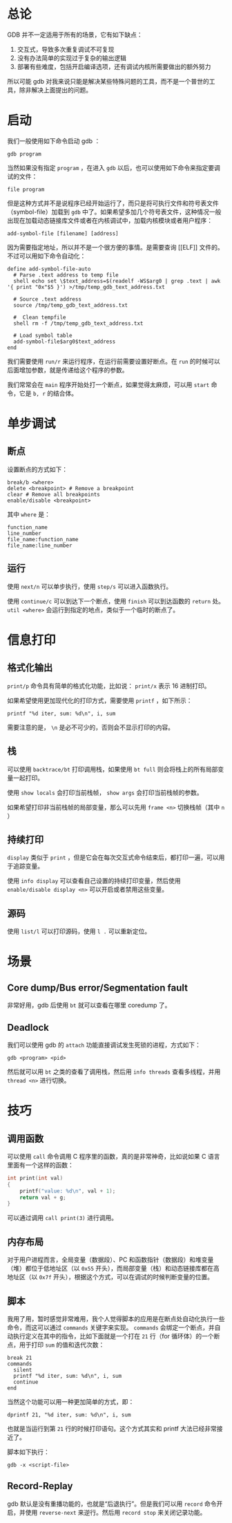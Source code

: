 # 总论

GDB 并不一定适用于所有的场景，它有如下缺点：

1.  交互式，导致多次重复调试不可复现
2.  没有办法简单的实现过于复杂的输出逻辑
3.  部署有些难度，包括开启编译选项，还有调试内核所需要做出的额外努力

所以可能 gdb 对我来说只能是解决某些特殊问题的工具，而不是一个普世的工具，除非解决上面提出的问题。

# 启动

我们一般使用如下命令启动 gdb ：

``` shell
gdb program
```

当然如果没有指定 `program` ，在进入 `gdb` 以后，也可以使用如下命令来指定要调试的文件：

``` shell
file program
```

但是这种方式并不是说程序已经开始运行了，而只是将可执行文件和符号表文件（symbol-file）加载到 `gdb` 中了。如果希望多加几个符号表文件，这种情况一般出现在加载动态链接库文件或者在内核调试中，加载内核模块或者用户程序：

``` shell
add-symbol-file [filename] [address]
```

因为需要指定地址，所以并不是一个很方便的事情。是需要查询 [[ELF]] 文件的。不过可以用如下命令自动化：

``` gdb-script
define add-symbol-file-auto
  # Parse .text address to temp file
  shell echo set \$text_address=$(readelf -WS$arg0 | grep .text | awk '{ print "0x"$5 }') >/tmp/temp_gdb_text_address.txt

  # Source .text address
  source /tmp/temp_gdb_text_address.txt

  #  Clean tempfile
  shell rm -f /tmp/temp_gdb_text_address.txt

  # Load symbol table
  add-symbol-file$arg0$text_address
end
```

我们需要使用 `run/r` 来运行程序，在运行前需要设置好断点。在 `run` 的时候可以后面增加参数，就是传递给这个程序的参数。

我们常常会在 `main` 程序开始处打一个断点，如果觉得太麻烦，可以用 `start` 命令，它是 `b, r` 的结合体。

# 单步调试

## 断点

设置断点的方式如下：

``` gdb-script
break/b <where>
delete <breakpoint> # Remove a breakpoint
clear # Remove all breakpoints
enable/disable <breakpoint>
```

其中 `where` 是：

``` gdb-script
function_name
line_number
file_name:function_name
file_name:line_number
```

## 运行

使用 `next/n` 可以单步执行，使用 `step/s` 可以进入函数执行。

使用 `continue/c` 可以到达下一个断点，使用 `finish` 可以到达函数的 `return` 处。 `util <where>` 会运行到指定的地点，类似于一个临时的断点了。

# 信息打印

## 格式化输出

`print/p` 命令具有简单的格式化功能，比如说： `print/x` 表示 16 进制打印。

如果希望使用更加现代化的打印方式，需要使用 `printf` ，如下所示：

``` gdb-script
printf "%d iter, sum: %d\n", i, sum
```

需要注意的是， `\n` 是必不可少的，否则会不显示打印的内容。

## 栈

可以使用 `backtrace/bt` 打印调用栈，如果使用 `bt full` 则会将栈上的所有局部变量一起打印。

使用 `show locals` 会打印当前栈帧， `show args` 会打印当前栈帧的参数。

如果希望打印非当前栈帧的局部变量，那么可以先用 `frame <n>` 切换栈帧（其中 `n` ）

## 持续打印

`display` 类似于 `print` ，但是它会在每次交互式命令结束后，都打印一遍，可以用于追踪变量。

使用 `info display` 可以查看自己设置的持续打印变量，然后使用 `enable/disable display <n>` 可以开启或者禁用这些变量。

## 源码

使用 `list/l` 可以打印源码，使用 `l .` 可以重新定位。

# 场景

## Core dump/Bus error/Segmentation fault

非常好用，gdb 后使用 `bt` 就可以查看在哪里 coredump 了。

## Deadlock

我们可以使用 gdb 的 `attach` 功能直接调试发生死锁的进程，方式如下：

``` shell
gdb <program> <pid>
```

然后就可以用 `bt` 之类的查看了调用栈，然后用 `info threads` 查看多线程，并用 `thread <n>` 进行切换。

# 技巧

## 调用函数

可以使用 `call` 命令调用 C 程序里的函数，真的是非常神奇，比如说如果 C 语言里面有一个这样的函数：

``` c
int print(int val)
{
    printf("value: %d\n", val + 1);
    return val + g;
}
```

可以通过调用 `call print(3)` 进行调用。

## 内存布局

对于用户进程而言，全局变量（数据段）、PC 和函数指针（数据段）和堆变量（堆）都位于低地址区（以 `0x55` 开头），而局部变量（栈）和动态链接库都在高地址区（以 `0x7f` 开头），根据这个方式，可以在调试的时候判断变量的位置。

## 脚本

我用了用，暂时感觉非常难用，我个人觉得脚本的应用是在断点处自动化执行一些命令，而这可以通过 `commands` 关键字来实现。 `commands` 会绑定一个断点，并自动执行定义在其中的指令，比如下面就是一个打在 `21` 行（for 循环体）的一个断点，用于打印 `sum` 的值和迭代次数：

``` gdb-script
break 21
commands
  silent
  printf "%d iter, sum: %d\n", i, sum
  continue
end
```

当然这个功能可以用一种更加简单的方式，即：

``` gdb-script
dprintf 21, "%d iter, sum: %d\n", i, sum
```

也就是当运行到第 `21` 行的时候打印语句。这个方式其实和 printf 大法已经非常接近了。

脚本如下执行：

``` shell
gdb -x <script-file>
```

## Record-Replay

gdb 默认是没有重播功能的，也就是“后退执行”。但是我们可以用 `record` 命令开启，并使用 `reverse-next` 来逆行。然后用 `record stop` 来关闭记录功能。
